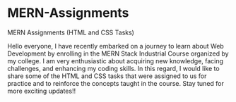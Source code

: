 # MERN-Assignments

MERN Assignments (HTML and CSS Tasks)

Hello everyone,
I have recently embarked on a journey to learn about Web Development by enrolling in the MERN Stack Industrial Course organized by my college. I am very enthusiastic about acquiring new knowledge, facing challenges, and enhancing my coding skills.
In this regard, I would like to share some of the HTML and CSS tasks that were assigned to us for practice and to reinforce the concepts taught in the course.
Stay tuned for more exciting updates!!


